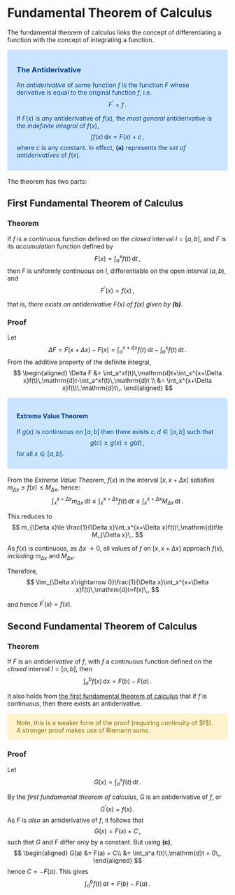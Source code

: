 Fundamental Theorem of Calculus
===============================
The fundamental theorem of calculus links the concept of differentiating a function with the concept of integrating a function.
 
<div style="color: #004085;background-color: #cce5ff;border-color: #b8daff;   position: relative;padding: .75rem 1.25rem;margin-bottom: 1rem;border: 1px solid transparent;border-radius: .25rem;">
    
### The Antiderivative
An _antiderivative_ of some function $f$ is the function $F$ whose derivative is equal to the original function $f$, i.e. $$F^\prime = f\,.$$
    
If $F(x)$ is _any_ antiderivative of $f(x)$, the _most general_ antiderivative is the _indefinite integral_ of $f(x)$, 
$$
    \tag{a}
    \int f(x)\,\mathrm{d}x = F(x) + c\,,
$$
where $c$ is any constant. In effect, **(a)** represents the _set of antiderivatives_ of $f(x)$.
</div>

The theorem has two parts:

## First Fundamental Theorem of Calculus
### Theorem
If $f$ is a continuous function defined on the _closed_ interval $I=[a,b]$, and $F$ is its _accumulation_ function defined by
$$
\tag{b}
F(x)=\int_a^xf(t)\,\mathrm{d}{t}\,,
$$
then $F$ is uniformly continuous on $I$, differentiable on the open interval $(a, b)$, and
$$F^\prime(x)=f(x)\,,$$

that is, _there exists an antiderivative $F(x)$ of $f(x)$ given by **(b)**_.
### Proof
Let 
$$
    \Delta F = F(x+\Delta x) - F(x) = \int_a^{x+\Delta x}f(t)\,\mathrm{d}t-\int_a^xf(t)\,\mathrm{d}t\,.
$$
From the additive property of the definite integral,
$$
\begin{aligned}
    \Delta F &= \int_a^xf(t)\,\mathrm{d}t+\int_x^{x+\Delta x}f(t)\,\mathrm{d}t-\int_a^xf(t)\,\mathrm{d}t \\
             &= \int_x^{x+\Delta x}f(t)\,\mathrm{d}t\,.
\end{aligned}
$$

<div style="color: #004085;background-color: #cce5ff;border-color: #b8daff;   position: relative;padding: .75rem 1.25rem;margin-bottom: 1rem;border: 1px solid transparent;border-radius: .25rem;">

#### Extreme Value Theorem
If $g(x)$ is continuous on $[a, b]$ then there exists $c,d\in[a,b]$ such that
$$g(c)\ge g(x)\ge g(d)\,,$$
for all $x\in[a,b]$.
</div>

From the _Extreme Value Theorem_, $f(x)$ in the interval $[x,x+\Delta x]$ satisfies $m_{\Delta x} \le f(x) \le M_{\Delta x}$, hence:
$$
    \int_x^{x+\Delta x}m_{\Delta x}\,\mathrm{d}t\le \int_x^{x+\Delta x}f(t)\,\mathrm{d}t\le \int_x^{x+\Delta x}M_{\Delta x}\,\mathrm{d}t\,.
$$

This reduces to
$$
    m_{\Delta x}\le \frac{1}{\Delta x}\int_x^{x+\Delta x}f(t)\,\mathrm{d}t\le M_{\Delta x}\,.
$$

As $f(x)$ is continuous, as $\Delta x\rightarrow 0$, all values of $f$ on $[x, x+\Delta x]$ approach $f(x)$, _including_ $m_{\Delta x}$ and $M_{\Delta x}$. 

Therefore,
$$
\lim_{\Delta x\rightarrow 0}\frac{1}{\Delta x}\int_x^{x+\Delta x}f(t)\,\mathrm{d}t=f(x)\,,
$$

and hence $F^\prime(x)=f(x)$.

## Second Fundamental Theorem of Calculus
### Theorem
If $F$ is an _antiderivative_ of $f$, with $f$ a continuous function defined on the _closed_ interval $I=[a,b]$, then
$$
\int_a^b f(x)\,\mathrm{d}x=F(b)-F(a)\,.
$$

It also holds from [the first fundamental theorem of calculus](#First-Fundamental-Theorem-of-Calculus) that if $f$ is continuous, then there exists an antiderivative.
<div style="color: #856404;background-color: #fff3cd;border-color: #ffeeba;position: relative;padding: .75rem 1.25rem;margin-bottom: 1rem;border: 1px solid transparent;border-radius: .25rem;">
Note, this is a weaker form of the proof (requiring continuity of $f$). A stronger proof makes use of Riemann sums.
</div>

### Proof
Let 
$$
    \tag{c}
    G(x) = \int_a^x f(t)\,\mathrm{d}t\,.
$$

By the _first fundamental theorem of calculus_, $G$ is an antiderivative of $f$, or 
$$
    G^\prime(x)=f(x)\,.
$$
As $F$ is *also* an antiderivative of $f$, it follows that 
$$
    \tag{d}
    G(x)=F(x)+C\,,
$$ 
such that $G$ and $F$ differ only by a constant. But using **(c)**,
$$
\begin{aligned}
G(a) &= F(a) + C\\
     &= \int_a^a f(t)\,\mathrm{d}t = 0\,,
\end{aligned}
$$
hence $C=-F(a)$. This gives
$$
\int_a^b f(t)\,\mathrm{d}t = F(b) - F(a)\,.
$$

<!-- For subsequent "proper" derivation of rule 2, we can't define rule 1 in terms of rule 2, as rule 2 makes presupposition that _any_ antiderivative exists. This is only proven by rule 1. -->